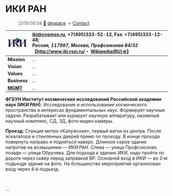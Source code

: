 # ИКИ РАН
> 2019.08.04 [🚀](../../index/index.md) [despace](../index.md) → [Contact](../contact.md)

|[![](../f/con/i/iki_ran_logo1_thumb.jpg)](../f/con//_logo1.png)|<iki@cosmos.ru>, +7(495)333-52-12, Fax: +7(495)333-12-48;<br> *Россия, 117997, Москва, Профсоюзная 84/32*<br> 【<http://www.iki.rssi.ru/>・ [Wikipedia(RU) ⎆](https://ru.wikipedia.org/wiki/Институт_космических_исследований_РАН)】|
|:--|:--|
|**Mission**|…|
|**Vision**|…|
|**Values**|…|
|**Business**|…|
|**[MGMT](../mgmt.md)**|…|

**ФГБУН Институт космических исследований Российской академии наук (ИКИ РАН).** Исследование и использование космического пространства в интересах фундаментальных наук. Формирует научные задачи. Разрабатывает или курирует научную аппаратуру, наземный научный комплекс, СД, ЗД, фото‑видео‑камеры.

**Проезд:** Станция метро «Калужская», первый вагон из центра. После эскалатора и стеклянных дверей прямо по проходу. В конце прохода повернуть направо и подняться наверх. Длинное серое здание напротив на возвышении — ИКИ РАН. Слева — улица Профсоюзная, позади — улица Обручева. Для подхода к зданию ИКИ, надо пройти по дороге через сквер перед заправкой BP. Основной вход в ИКИ — во 2‑м подъезде здания на фото. На большинство мероприятий организован вход через 4‑й подъезд.

<p style="page-break-after:always"> </p>

…
